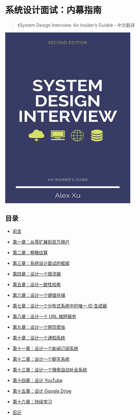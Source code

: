 # 系统设计面试：内幕指南

>《System Design Interview: An Insider’s Guide》 - 中文翻译

<img src="./docs/public/cover.png" width="400" />

## 目录

- [前言](/forward)

- [第一章：从零扩展到百万用户](/CHAPTER-1-SCALE-FROM-ZERO-TO-MILLIONS-OF-USERS)

- [第二章：粗略估算](/CHAPTER-2-BACK-OF-THE-ENVELOPE-ESTIMATION)

- [第三章：系统设计面试的框架](/CHAPTER-3-A-FRAMEWORK-FOR-SYSTEM-DESIGN-INTERVIEWS)

- [第四章：设计一个限流器](/CHAPTER-4-DESIGN-A-RATE-LIMITER)

- [第五章：设计一致性哈希](/CHAPTER-5-DESIGN-CONSISTENT-HASHING)

- [第六章：设计一个键值存储](/CHAPTER-6-DESIGN-A-KEY-VALUE-STORE)

- [第七章：设计一个分布式系统中的唯一 ID 生成器](/CHAPTER-7-DESIGN-A-UNIQUE-ID-GENERATOR-IN-DISTRIBUTED-SYSTEMS)

- [第八章：设计一个 URL 缩短服务](/CHAPTER-8-DESIGN-A-URL-SHORTENER)

- [第九章：设计一个网页爬虫](/CHAPTER-9-DESIGN-A-WEB-CRAWLER)

- [第十章：设计一个通知系统](/CHAPTER-10-DESIGN-A-NOTIFICATION-SYSTEM)

- [第十一章：设计一个新闻订阅系统](/CHAPTER-11-DESIGN-A-NEWS-FEED-SYSTEM)

- [第十二章：设计一个聊天系统](/CHAPTER-12-DESIGN-A-CHAT-SYSTEM)

- [第十三章：设计一个搜索自动补全系统](/CHAPTER-13-DESIGN-A-SEARCH-AUTOCOMPLETE-SYSTEM)

- [第十四章：设计 YouTube](/CHAPTER-14-DESIGN-YOUTUBE)

- [第十五章：设计 Google Drive](/CHAPTER-15-DESIGN-GOOGLE-DRIVE)

- [第十六章：持续学习](/CHAPTER-16-THE-LEARNING-CONTINUES)

- [后记](/AFTERWORD)
